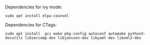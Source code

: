 Dependencies for ivy mode:
```
sudo apt install elpa-counsel
```

Dependencies for CTags:
```
sudo apt install  gcc make pkg-config autoconf automake python3-docutils libseccomp-dev libjansson-dev libyaml-dev libxml2-dev

```


